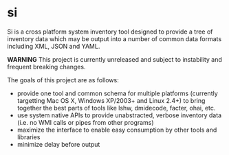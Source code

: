 # si

Si is a cross platform system inventory tool designed to provide a tree of
inventory data which may be output into a number of common data formats
including XML, JSON and YAML.

__WARNING__ This project is currently unreleased and subject to instability and
frequent breaking changes.

The goals of this project are as follows:

* provide one tool and common schema for multiple platforms (currently
  targetting Mac OS X, Windows XP/2003+ and Linux 2.4+) to bring together the
  best parts of tools like lshw, dmidecode, facter, ohai, etc.
* use system native APIs to provide unabstracted, verbose inventory data (i.e.
  no WMI calls or pipes from other programs)
* maximize the interface to enable easy consumption by other tools and libraries
* minimize delay before output

